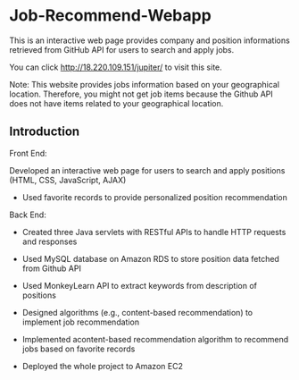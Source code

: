 # Job-Recommend-Webapp

This is an interactive web page provides company and position informations retrieved from GitHub API for users to search and apply jobs.

You can click http://18.220.109.151/jupiter/ to visit this site.

Note: This website provides jobs information based on your geographical location. Therefore, you might not get job items because the Github API does not have items related to your geographical location.

## Introduction
Front End:

Developed an interactive web page for users to search and apply positions (HTML, CSS, JavaScript, AJAX)  

- Used favorite records to provide personalized position recommendation 

Back End:

- Created three Java servlets with RESTful APIs to handle HTTP requests and responses

- Used MySQL database on Amazon RDS to store position data fetched from Github API

- Used MonkeyLearn API to extract keywords from description of positions

- Designed algorithms (e.g., content-based recommendation) to implement job recommendation

- Implemented acontent-based recommendation algorithm to recommend jobs based on favorite records

- Deployed the whole project to Amazon EC2
